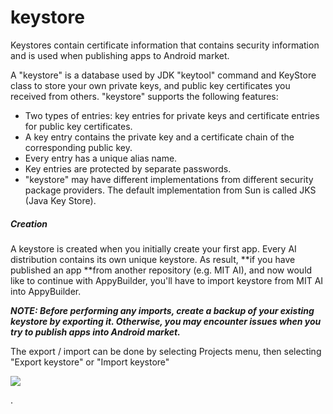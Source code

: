 # keystore

Keystores contain certificate information that contains security information and is used when publishing apps to Android market.

A "keystore" is a database used by JDK "keytool" command and KeyStore class to store your own private keys, and public key certificates you received from others. "keystore" supports the following features:

* Two types of entries: key entries for private keys and certificate entries for public key certificates.
* A key entry contains the private key and a certificate chain of the corresponding public key.
* Every entry has a unique alias name.
* Key entries are protected by separate passwords.
* "keystore" may have different implementations from different security package providers. The default implementation from Sun is called JKS \(Java Key Store\).

##### Creation

A keystore is created when you initially create your first app. Every AI distribution contains its own unique keystore. As result, **if you have published an app **from another repository \(e.g. MIT AI\), and now would like to continue with AppyBuilder, you'll have to import keystore from MIT AI into AppyBuilder.

_**NOTE: Before performing any imports, create a backup of your existing keystore by exporting it. Otherwise, you may encounter issues when you try to publish apps into Android market.**_

The export / import can be done by selecting Projects menu, then selecting "Export keystore" or "Import keystore"

![](http://community.appybuilder.com/uploads/default/original/1X/522f5c637576f04f63471d829a9bf15e83a3a927.png)



.

